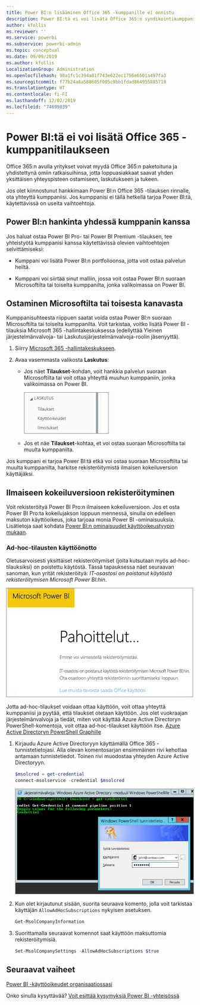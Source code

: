 ```yaml
---
title: Power BI:n lisääminen Office 365 -kumppanille ei onnistu
description: Power BI:tä ei voi lisätä Office 365:n syndikointikumppanille. Syndikoitu malli on Office 365:n käyttämä ostamisen malli.
author: kfollis
ms.reviewer: ''
ms.service: powerbi
ms.subservice: powerbi-admin
ms.topic: conceptual
ms.date: 09/09/2019
ms.author: kfollis
LocalizationGroup: Administration
ms.openlocfilehash: 98a1fc1c394a81f743e622ec1756e6501a497fa3
ms.sourcegitcommit: f77b24a8a588605f005c9bb1fdad864955885718
ms.translationtype: HT
ms.contentlocale: fi-FI
ms.lasthandoff: 12/02/2019
ms.locfileid: "74699839"
---
```

# <a name="unable-to-add-power-bi-to-office-365-partner-subscription"></a>Power BI:tä ei voi lisätä Office 365 -kumppanitilaukseen

Office 365:n avulla yritykset voivat myydä Office 365:n paketoituna ja yhdistettynä omiin ratkaisuihinsa, jotta loppuasiakkaat saavat yhden yksittäisen yhteyspisteen ostamiseen, laskutukseen ja tukeen.

Jos olet kiinnostunut hankkimaan Power BI:n Office 365 -tilauksen rinnalle, ota yhteyttä kumppaniisi. Jos kumppanisi ei tällä hetkellä tarjoa Power BI:tä, käytettävissä on useita vaihtoehtoja.

## <a name="work-with-your-partner-to-purchase-power-bi"></a>Power BI:n hankinta yhdessä kumppanin kanssa

Jos haluat ostaa Power BI Pro- tai Power BI Premium -tilauksen, tee yhteistyötä kumppanisi kanssa käytettävissä olevien vaihtoehtojen selvittämiseksi:

* Kumppani voi lisätä Power BI:n portfolioonsa, jotta voit ostaa palvelun heiltä.

* Kumppani voi siirtää sinut malliin, jossa voit ostaa Power BI:n suoraan Microsoftilta tai toiselta kumppanilta, jonka valikoimassa on Power BI.

## <a name="purchase-from-microsoft-or-another-channel"></a>Ostaminen Microsoftilta tai toisesta kanavasta

Kumppanisuhteesta riippuen saatat voida ostaa Power BI:n suoraan Microsoftilta tai toiselta kumppanilta. Voit tarkistaa, voitko lisätä Power BI -tilauksia Microsoft 365 -hallintakeskuksessa (edellyttää Yleinen järjestelmänvalvoja- tai Laskutusjärjestelmänvalvoja-roolin jäsenyyttä).

1. Siirry [Microsoft 365 -hallintakeskukseen](https://admin.microsoft.com/AdminPortal/Home#/homepage).

1. Avaa vasemmasta valikosta **Laskutus**:

    * Jos näet **Tilaukset**-kohdan, voit hankkia palvelun suoraan Microsoftilta tai voit ottaa yhteyttä muuhun kumppaniin, jonka valikoimassa on Power BI.

        ![Laskutus ja tilaukset](media/service-admin-syndication-partner/billingsub.png)

    * Jos et näe **Tilaukset**-kohtaa, et voi ostaa suoraan Microsoftilta tai muulta kumppanilta.

Jos kumppani ei tarjoa Power BI:tä etkä voi ostaa suoraan Microsoftilta tai muulta kumppanilta, harkitse rekisteröitymistä ilmaisen kokeiluversion käyttäjäksi.

## <a name="sign-up-for-a-free-trial"></a>Ilmaiseen kokeiluversioon rekisteröityminen

Voit rekisteröityä Power BI Pro:n ilmaiseen kokeiluversioon. Jos et osta Power BI Pro:ta kokeilujakson loppuun mennessä, sinulla on edelleen maksuton käyttöoikeus, joka tarjoaa monia Power BI -ominaisuuksia. Lisätietoja saat kohdata [Power BI:n ominaisuudet käyttöoikeustyypin mukaan](service-features-license-type.md).

### <a name="enable-ad-hoc-subscriptions"></a>Ad-hoc-tilausten käyttöönotto

Oletusarvoisesti yksittäiset rekisteröitymiset (joita kutsutaan myös ad-hoc-tilauksiksi) on poistettu käytöstä. Tässä tapauksessa näet seuraavan sanoman, kun yrität rekisteröityä: *IT-osastosi on poistanut käytöstä rekisteröitymisen Microsoft Power BI:hin*.

![Pahoittelut-kuva](media/service-admin-syndication-partner/sorry.png)

Jotta ad-hoc-tilaukset voidaan ottaa käyttöön, voit ottaa yhteyttä kumppaniisi ja pyytää, että tilaukset otetaan käyttöön. Jos olet vuokraajan järjestelmänvalvoja ja tiedät, miten voit käyttää Azure Active Directoryn PowerShell-komentoja, voit ottaa ad-hoc-tilaukset käyttöön itse. [Azure Active Directoryn PowerShell Graphille](/powershell/azure/active-directory/install-adv2/)

1. Kirjaudu Azure Active Directoryyn käyttämällä Office 365 -tunnistetietojasi. Alla olevan komentosarjan ensimmäinen rivi kehottaa antamaan tunnistetiedot. Toinen rivi muodostaa yhteyden Azure Active Directoryyn.

    ```powershell
    $msolcred = get-credential
    connect-msolservice -credential $msolcred
    ```

    ![Tunnistetietojen antaminen](media/service-admin-syndication-partner/aad-signin.png)

1. Kun olet kirjautunut sisään, suorita seuraava komento, jolla voit tarkistaa käyttäjän `AllowAdHocSubscriptions` nykyisen asetuksen.

    ```powershell
    Get-MsolCompanyInformation
    ```

1. Suorittamalla seuraavat komennot saat käyttöön maksuttomia rekisteröitymisiä.

    ```powershell
    Set-MsolCompanySettings -AllowAdHocSubscriptions $true
    ```

## <a name="next-steps"></a>Seuraavat vaiheet

[Power BI -käyttöoikeudet organisaatiossasi](service-admin-licensing-organization.md)

Onko sinulla kysyttävää? [Voit esittää kysymyksiä Power BI -yhteisössä](https://community.powerbi.com/)